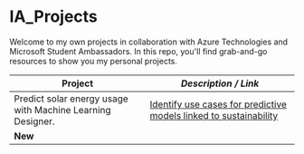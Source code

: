 # IA_Projects
Welcome to my own projects in collaboration with Azure Technologies and Microsoft Student Ambassadors. In this repo, you'll find grab-and-go resources to show you my personal projects. 




| **Project**              | *Description / Link*                                    |
| ----------------------------- | --------------------------------------------------------------------- |
| Predict solar energy usage with Machine Learning Designer.| [Identify use cases for predictive models linked to sustainability](https://github.com/NikoMagafi/WDP_GreenTech/tree/main/workshop)                                    |
| **New**          |    |
